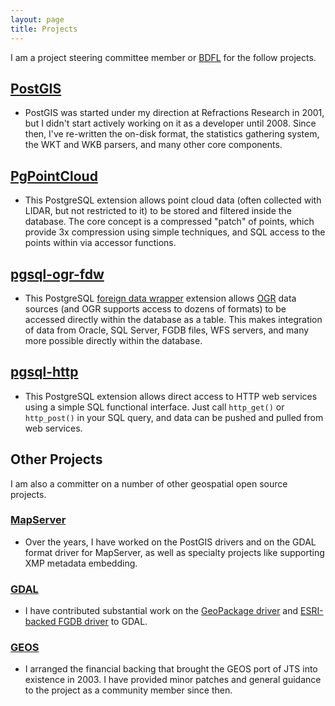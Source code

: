 ```yaml
---
layout: page
title: Projects
---
```


I am a project steering committee member or [BDFL](https://en.wikipedia.org/wiki/Benevolent_dictator_for_life) for the follow projects.

## [PostGIS](http://postgis.net)

* PostGIS was started under my direction at Refractions Research in 2001, but I didn't start actively working on it as a developer until 2008. Since then, I've re-written the on-disk format, the statistics gathering system, the WKT and WKB parsers, and many other core components. 
  
## [PgPointCloud](http://github.com/pgpointcloud)

* This PostgreSQL extension allows point cloud data (often collected with LIDAR, but not restricted to it) to be stored and filtered inside the database. The core concept is a compressed "patch" of points, which provide 3x compression using simple techniques, and SQL access to the points within via accessor functions.

## [pgsql-ogr-fdw](http://github.com/pramsey/pgsql-ogr-fdw)

* This PostgreSQL [foreign data wrapper](https://wiki.postgresql.org/wiki/Foreign_data_wrappers) extension allows [OGR](http://gdal.org) data sources (and OGR supports access to dozens of formats) to be accessed directly within the database as a table. This makes integration of data from Oracle, SQL Server, FGDB files, WFS servers, and many more possible directly within the database.

## [pgsql-http](http://github.com/pramsey/pgsql-http)

* This PostgreSQL extension allows direct access to HTTP web services using a simple SQL functional interface. Just call `http_get()` or `http_post()` in your SQL query, and data can be pushed and pulled from web services.

## Other Projects

I am also a committer on a number of other geospatial open source projects.

### [MapServer](http://mapserver.org)

* Over the years, I have worked on the PostGIS drivers and on the GDAL format driver for MapServer, as well as specialty projects like supporting XMP metadata embedding.

### [GDAL](http://gdal.org)

* I have contributed substantial work on the [GeoPackage driver](http://www.gdal.org/drv_geopackage.html) and [ESRI-backed FGDB driver](http://www.gdal.org/drv_filegdb.html) to GDAL. 

### [GEOS](http://trac.osgeo.org/geos)

* I arranged the financial backing that brought the GEOS port of JTS into existence in 2003. I have provided minor patches and general guidance to the project as a community member since then.

